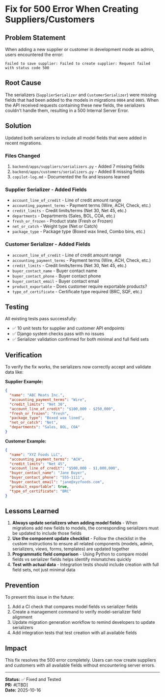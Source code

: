 # Fix for 500 Error When Creating Suppliers/Customers

## Problem Statement
When adding a new supplier or customer in development mode as admin, users encountered the error:
```
Failed to save supplier: Failed to create supplier: Request failed with status code 500
```

## Root Cause
The serializers (`SupplierSerializer` and `CustomerSerializer`) were missing fields that had been added to the models in migrations `0004` and `0005`. When the API received requests containing these new fields, the serializers couldn't handle them, resulting in a 500 Internal Server Error.

## Solution
Updated both serializers to include all model fields that were added in recent migrations.

### Files Changed
1. `backend/apps/suppliers/serializers.py` - Added 7 missing fields
2. `backend/apps/customers/serializers.py` - Added 8 missing fields
3. `copilot-log.md` - Documented the fix and lessons learned

### Supplier Serializer - Added Fields
- `account_line_of_credit` - Line of credit amount range
- `accounting_payment_terms` - Payment terms (Wire, ACH, Check, etc.)
- `credit_limits` - Credit limits/terms (Net 30, Net 45, etc.)
- `departments` - Departments (Sales, BOL, COA, etc.)
- `fresh_or_frozen` - Product state (Fresh or Frozen)
- `net_or_catch` - Weight type (Net or Catch)
- `package_type` - Package type (Boxed wax lined, Combo bins, etc.)

### Customer Serializer - Added Fields
- `account_line_of_credit` - Line of credit amount range
- `accounting_payment_terms` - Payment terms (Wire, ACH, Check, etc.)
- `credit_limits` - Credit limits/terms (Net 30, Net 45, etc.)
- `buyer_contact_name` - Buyer contact name
- `buyer_contact_phone` - Buyer contact phone
- `buyer_contact_email` - Buyer contact email
- `product_exportable` - Does customer require exportable products?
- `type_of_certificate` - Certificate type required (BRC, SQF, etc.)

## Testing
All existing tests pass successfully:
- ✅ 10 unit tests for supplier and customer API endpoints
- ✅ Django system checks pass with no issues
- ✅ Serializer validation confirmed for both minimal and full field sets

## Verification
To verify the fix works, the serializers now correctly accept and validate data like:

**Supplier Example:**
```json
{
  "name": "ABC Meats Inc.",
  "accounting_payment_terms": "Wire",
  "credit_limits": "Net 30",
  "account_line_of_credit": "$100,000 - $250,000",
  "fresh_or_frozen": "Fresh",
  "package_type": "Boxed wax lined",
  "net_or_catch": "Net",
  "departments": "Sales, BOL, COA"
}
```

**Customer Example:**
```json
{
  "name": "XYZ Foods LLC",
  "accounting_payment_terms": "ACH",
  "credit_limits": "Net 45",
  "account_line_of_credit": "$500,000 - $1,000,000",
  "buyer_contact_name": "Jane Buyer",
  "buyer_contact_phone": "555-1111",
  "buyer_contact_email": "jane@xyzfoods.com",
  "product_exportable": true,
  "type_of_certificate": "BRC"
}
```

## Lessons Learned
1. **Always update serializers when adding model fields** - When migrations add new fields to models, the corresponding serializers must be updated to include those fields
2. **Use the component update checklist** - Follow the checklist in the custom instructions to ensure all related components (models, admin, serializers, views, forms, templates) are updated together
3. **Programmatic field comparison** - Using Python to compare model fields vs serializer fields helps identify mismatches quickly
4. **Test with actual data** - Integration tests should include creation with full field sets, not just minimal data

## Prevention
To prevent this issue in the future:
1. Add a CI check that compares model fields vs serializer fields
2. Create a management command to verify model-serializer field alignment
3. Update migration generation workflow to remind developers to update serializers
4. Add integration tests that test creation with all available fields

## Impact
This fix resolves the 500 error completely. Users can now create suppliers and customers with all available fields without encountering server errors.

---
**Status:** ✅ Fixed and Tested  
**PR:** #[TBD]  
**Date:** 2025-10-16
